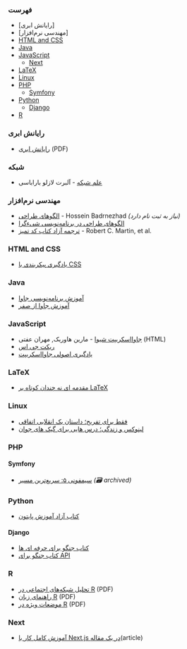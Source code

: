 ### فهرست

-   [رایانش ابری]
-   [مهندسی نرم‌افزار]
-   [HTML and CSS](#html-and-css)
-   [Java](#java)
-   [JavaScript](#javascript)
    -   [Next](#Next)
-   [LaTeX](#latex)
-   [Linux](#linux)
-   [PHP](#php)
    -   [Symfony](#symfony)
-   [Python](#python)
    -   [Django](#django)
-   [R](#r)

### رایانش ابری

-   [رایانش ابری](http://docs.occc.ir/books/Main%20Book-20110110_2.pdf) (PDF)

### شبکه

-   [علم شبکه](http://networksciencebook.com) - آلبرت لازلو باراباسی

### مهندسی نرم‌افزار

-   [الگوهای طراحی](https://holosen.net/what-is-design-pattern/) - Hossein Badrnezhad _(نیاز به ثبت نام دارد)_
-   [الگوهای طراحی در برنامه‌نویسی شیء‌گرا](https://github.com/khajavi/Practical-Design-Patterns)
-   [ترجمه آزاد کتاب کد تمیز](https://codetamiz.vercel.app) - Robert C. Martin, et al.

### HTML and CSS

-   [یادگیری پیکربندی با CSS](http://fa.learnlayout.com)

### Java

-   [آموزش برنامه‌نویسی جاوا](https://javacup.ir/javacup-training-videos/)
-   [آموزش جاوا از صفر](https://toplearn.com/courses/85/%D8%A2%D9%85%D9%88%D8%B2%D8%B4-%D8%AC%D8%A7%D9%88%D8%A7-%D8%A7%D8%B2-%D8%B5%D9%81%D8%B1)

### JavaScript

-   [جاوااسکریپت شیوا](http://eloquentjs.ir) - مارین هاوربک, مهران عفتی (HTML)
-   [ریکت جی اس](https://github.com/reactjs/fa.reactjs.org)
-   [یادگیری اصولی جاوااسکریپت](https://github.com/Mariotek/BetterUnderstandingOfJavascript)

### LaTeX

-   [مقدمه ای نه چندان کوتاه بر LaTeX](http://www.ctan.org/tex-archive/info/lshort/persian)

### Linux

-   [فقط برای تفریح؛ داستان یک انقلابی اتفاقی](https://linuxstory.ir)
-   [لینوکس و زندگی؛‌ درس هایی برای گیک های جوان](https://linuxbook.ir)

### PHP

#### Symfony

-   [سیمفونی ۵: سریع‌ترین مسیر](https://web.archive.org/web/20210122133755/https://symfony.com/doc/current/the-fast-track/fa/index.html) _(:card_file_box: archived)_

### Python

-   [کتاب آزاد آموزش پایتون](http://python.coderz.ir)

#### Django

-   [کتاب جنگو برای حرفه ای ها](https://github.com/mthri/dfp-persian)
-   [کتاب جنگو برای API](https://github.com/ftg-iran/dfa-persian)

### R

-   [تحلیل شبکه‌های اجتماعی در R](http://cran.r-project.org/doc/contrib/Raeesi-SNA_in_R_in_Farsi.pdf) (PDF)
-   [راهنمای زبان R](http://cran.r-project.org/doc/contrib/Mousavi-R-lang_in_Farsi.pdf) (PDF)
-   [موضعات ویژه در R](http://cran.r-project.org/doc/contrib/Mousavi-R_topics_in_Farsi.pdf) (PDF)

### Next

-   [آموزش کامل کار با Next.js در یک مقاله](https://www.roxo.ir/nextjs-in-one-article)(article)
